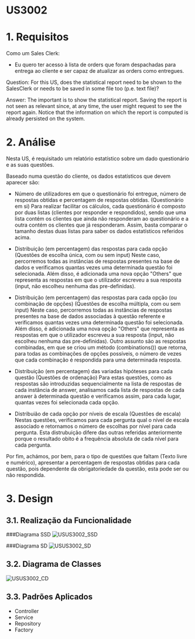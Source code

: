 US3002
=======================================


# 1. Requisitos

Como um Sales Clerk:
* Eu quero ter acesso à lista de orders que foram despachadas para entrega ao cliente e ser capaz de atualizar as orders como entregues.

Question: For this US, does the statistical report need to be shown to the SalesClerk or needs to be saved in some file too (p.e. text file)?

Answer: The important is to show the statistical report. Saving the report is not seen as relevant since, at any time, the user might request to see the report again. Notice that the information on which the report is computed is already persisted on the system.
>


# 2. Análise

Nesta US, é requisitado um relatório estatístico sobre um dado questionário e as suas questões.

Baseado numa questão do cliente, os dados estatísticos que devem aparecer são:
* Número de utilizadores em que o questionário foi entregue, número de respostas obtidas e percentagem de respostas obtidas. (Questionário em si)
Para realizar facilitar os cálculos, cada questionário é composto por duas listas (clientes por responder e respondidos), sendo que uma lista contém os clientes que ainda não responderam ao questionário e a outra contém os clientes que já responderam. Assim, basta comparar o tamanho destas duas listas para saber os dados estatísticos referidos acima.

* Distribuição (em percentagem) das respostas para cada opção (Questões de escolha única, com ou sem input)
Neste caso, percorremos todas as instâncias de respostas presentes na base de dados e verificamos quantas vezes uma determinada questão foi selecionada. Além disso, é adicionada uma nova opção "Others" que representa as respostas em que o utilizador escreveu a sua resposta (input, não escolheu nenhuma das pre-definidas).

* Distribuição (em percentagem) das respostas para cada opção (ou combinação de opções) (Questões de escolha múltipla, com ou sem input)
Neste caso, percorremos todas as instâncias de respostas presentes na base de dados associadas à questão referente e verificamos quantas vezes uma determinada questão foi selecionada. Além disso, é adicionada uma nova opção "Others" que representa as respostas em que o utilizador escreveu a sua resposta (input, não escolheu nenhuma das pre-definidas).
Outro assunto são as respostas combinadas, em que se criou um método (combinations()) que retorna, para todas as combinações de opções possíveis, o número de vezes que cada combinação é respondida para uma determinada resposta.

* Distribuição (em percentagem) das variadas hipóteses para cada questão (Questões de ordenação)
Para estas questões, como as respostas são introduzidas sequencialmente na lista de respostas de cada instância de answer, analisamos cada lista de respostas de cada answer à determinada questão e verificamos assim, para cada lugar, quantas vezes foi selecionada cada opção.

* Distribuião de cada opção por níveis de escala (Questões de escala)
Nestas questões, verificamos para cada pergunta qual o nível de escala associado e retornamos o número de escolhas por nível para cada pergunta. Esta distrubuição difere das outras referidas anteriormente porque o resultado obito é a frequência absoluta de cada nível para cada pergunta.

Por fim, achámos, por bem, para o tipo de questões que faltam (Texto livre e numérico), apresentar a percentagem de respostas obtidas para cada questão, pois dependente da obrigatoriedade da questão, esta pode ser ou não respondida.

# 3. Design

## 3.1. Realização da Funcionalidade

###Diagrama SSD
![USUS3002_SSD](USUS3002_SSD.svg)

###Diagrama SD
![USUS3002_SD](USUS3002_SD.svg)

## 3.2. Diagrama de Classes

![USUS3002_CD](USUS3002_CD.svg)

## 3.3. Padrões Aplicados

- Controller
- Service
- Repository
- Factory